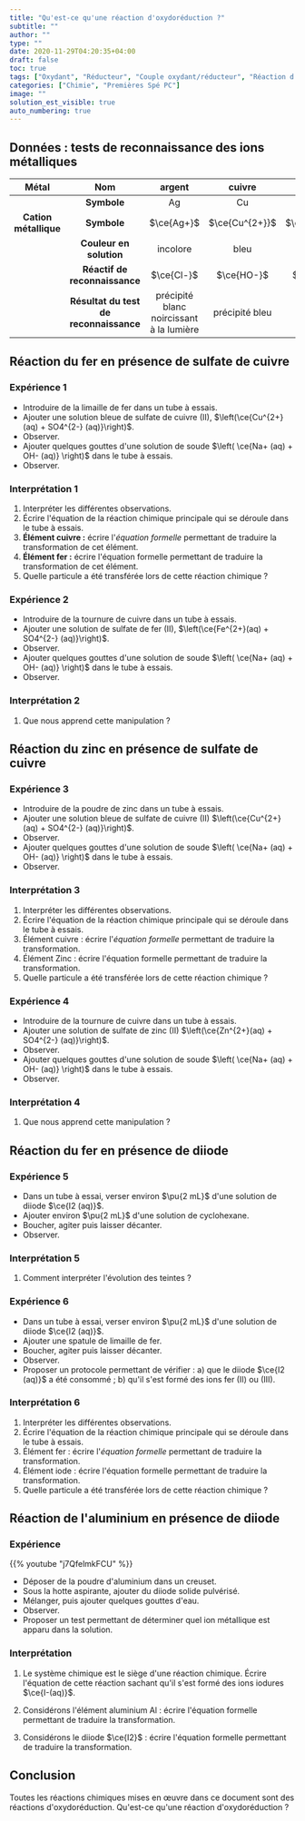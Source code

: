 ```yaml
---
title: "Qu'est-ce qu'une réaction d'oxydoréduction ?"
subtitle: ""
author: ""
type: ""
date: 2020-11-29T04:20:35+04:00
draft: false
toc: true
tags: ["Oxydant", "Réducteur", "Couple oxydant/réducteur", "Réaction d'oxydo-réduction"]
categories: ["Chimie", "Premières Spé PC"]
image: ""
solution_est_visible: true
auto_numbering: true
---
```


## Données : tests de reconnaissance des ions métalliques

| **Métal** | **Nom** | argent | cuivre | fer | fer | zinc | plomb |
|:----:|:----:|:----:|:----:|:----:|:----:|:----:|:----:|
| |**Symbole**|Ag|Cu|Fe|Fe|Zn|Pb|
|**Cation métallique**|**Symbole**|$\ce{Ag+}$|$\ce{Cu^{2+}}$|$\ce{Fe^{2+}}$|$\ce{Fe^{3+}}$|$\ce{Zn^{2+}}$|$\ce{Pb^{2+}}$|
| |**Couleur en solution**|incolore|bleu|vert pâle|jaune clair|incolore|incolore|
| |**Réactif de reconnaissance**|$\ce{Cl-}$|$\ce{HO-}$|$\ce{HO-}$|$\ce{HO-}$|$\ce{HO-}$|$\ce{I-}$|
| |**Résultat du test de reconnaissance**| précipité blanc noircissant à la lumière | précipité bleu | précipité verdâtre | précipité jaune | précipité blanc qui disparaît si excès de réactif | précipité jaune vif |

## Réaction du fer en présence de sulfate de cuivre

### Expérience 1

<!--
{{% youtube  "O50sHIoTuBA" %}}
-->

- Introduire de la limaille de fer dans un tube à essais.
- Ajouter une solution bleue de sulfate de cuivre (II), $\left(\ce{Cu^{2+}(aq) + SO4^{2-} (aq)}\right)$.
- Observer.
- Ajouter quelques gouttes d'une solution de soude $\left( \ce{Na+ (aq) + OH- (aq)} \right)$ dans le tube à essais.
- Observer.

### Interprétation 1

1. Interpréter les différentes observations.
2. Écrire l'équation de la réaction chimique principale qui se déroule dans le tube à essais.
3. **Élément cuivre :** écrire l'*équation formelle* permettant de traduire la transformation de cet élément.
4. **Élément fer :** écrire l'équation formelle permettant de traduire la transformation de cet élément.
5. Quelle particule a été transférée lors de cette réaction chimique ?

### Expérience 2

- Introduire de la tournure de cuivre dans un tube à essais.
- Ajouter une solution de sulfate de fer (II), $\left(\ce{Fe^{2+}(aq) + SO4^{2-} (aq)}\right)$.
- Observer.
- Ajouter quelques gouttes d'une solution de soude $\left( \ce{Na+ (aq) + OH- (aq)} \right)$ dans le tube à essais.
- Observer.

### Interprétation 2

1. Que nous apprend cette manipulation&nbsp;?

## Réaction du zinc en présence de sulfate de cuivre

### Expérience 3

<!--
{{% youtube  "32XCDfJxLoU" %}}
-->
- Introduire de la poudre de zinc dans un tube à essais.
- Ajouter une solution bleue de sulfate de cuivre (II) $\left(\ce{Cu^{2+}(aq) + SO4^{2-} (aq)}\right)$.
- Observer.
- Ajouter quelques gouttes d'une solution de soude $\left( \ce{Na+ (aq) + OH- (aq)} \right)$ dans le tube à essais.
- Observer.

### Interprétation 3

1. Interpréter les différentes observations.
2. Écrire l'équation de la réaction chimique principale qui se déroule dans le tube à essais.
3. Élément cuivre : écrire l'*équation formelle* permettant de traduire la transformation.
4. Élément Zinc : écrire l'équation formelle permettant de traduire la transformation.
5. Quelle particule a été transférée lors de cette réaction chimique ?

### Expérience 4

- Introduire de la tournure de cuivre dans un tube à essais.
- Ajouter une solution de sulfate de zinc (II) $\left(\ce{Zn^{2+}(aq) + SO4^{2-} (aq)}\right)$.
- Observer.
- Ajouter quelques gouttes d'une solution de soude $\left( \ce{Na+ (aq) + OH- (aq)} \right)$ dans le tube à essais.
- Observer.

### Interprétation 4

1. Que nous apprend cette manipulation&nbsp;?

<!--
## Réaction du fer en présence d'acide chlorhydrique

### Expérience

{{% youtube  "7kRuACwpu14" %}}

- Introduire de la laine de fer dans un tube à essai.
- Ajouter une solution concentrée d'acide chlorhydrique $\left( \ce{H+(aq) + Cl-(aq)} 
\right)$.
- Observer.
- Approcher une allumette. Que se passe-t-il ?
- Proposer un test permettant de déterminer quel ion métallique est apparu dans la solution.     
Préciser quel test permet de mettre en évidence l'ion spectateur.

### Interprétation

1. Quel gaz a-t-on caractérisé ?

2. Le système chimique est le siège d'une réaction chimique. Écrire l'équation de cette réaction.

3. Considérons l'élément hydrogène : écrire l'équation formelle permettant de traduire la transformation.

4. Considérons l'élément fer : écrire l'équation formelle permettant de traduire la transformation.

5. Quelle particule a été transférée lors de cette réaction chimique ?

-->

## Réaction du fer en présence de diiode

### Expérience 5

- Dans un tube à essai, verser environ $\pu{2 mL}$ d'une solution de diiode $\ce{I2 (aq)}$.
- Ajouter environ $\pu{2 mL}$ d'une solution de cyclohexane.
- Boucher, agiter puis laisser décanter.
- Observer.

### Interprétation 5

1. Comment interpréter l'évolution des teintes&nbsp;?

### Expérience 6

- Dans un tube à essai, verser environ $\pu{2 mL}$ d'une solution de diiode $\ce{I2 (aq)}$.
- Ajouter une spatule de limaille de fer.
- Boucher, agiter puis laisser décanter.
- Observer.
- Proposer un protocole permettant de vérifier&nbsp;:
    a) que le diiode $\ce{I2 (aq)}$ a été consommé&nbsp;;
    b) qu'il s'est formé des ions fer (II) ou (III).

### Interprétation 6

1. Interpréter les différentes observations.
2. Écrire l'équation de la réaction chimique principale qui se déroule dans le tube à essais.
3. Élément fer : écrire l'*équation formelle* permettant de traduire la transformation.
4. Élément iode : écrire l'équation formelle permettant de traduire la transformation.
5. Quelle particule a été transférée lors de cette réaction chimique ?

## Réaction de l'aluminium en présence de diiode

### Expérience

{{% youtube  "j7QfelmkFCU" %}}

- Déposer de la poudre d'aluminium dans un creuset.
- Sous la hotte aspirante, ajouter du diiode solide pulvérisé.
- Mélanger, puis ajouter quelques gouttes d'eau.
- Observer.
- Proposer un test permettant de déterminer quel ion métallique est apparu dans la solution.

### Interprétation

1. Le système chimique est le siège d'une réaction chimique. Écrire l'équation de cette réaction sachant qu'il s'est formé des ions iodures $\ce{I-(aq)}$.

2. Considérons l'élément aluminium Al : écrire l'équation formelle permettant de traduire la transformation.

3. Considérons le diiode $\ce{I2}$ : écrire l'équation formelle permettant de traduire la transformation.

## Conclusion

Toutes les réactions chimiques mises en œuvre dans ce document sont des réactions d'oxydoréduction. Qu'est-ce qu'une réaction d'oxydoréduction ?
